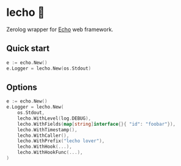 # lecho :tomato:

Zerolog wrapper for [Echo](https://echo.labstack.com/) web framework.

## Quick start

```go
e := echo.New()
e.Logger = lecho.New(os.Stdout)
```

## Options

```go
e := echo.New()
e.Logger = lecho.New(
	os.Stdout,
	lecho.WithLevel(log.DEBUG),
	lecho.WithFields(map[string]interface{}{ "id": "foobar"}),
	lecho.WithTimestamp(),
	lecho.WithCaller(),
	lecho.WithPrefix("lecho lover"),
	lecho.WithHook(...),
	lecho.WithHookFunc(...),
)
```